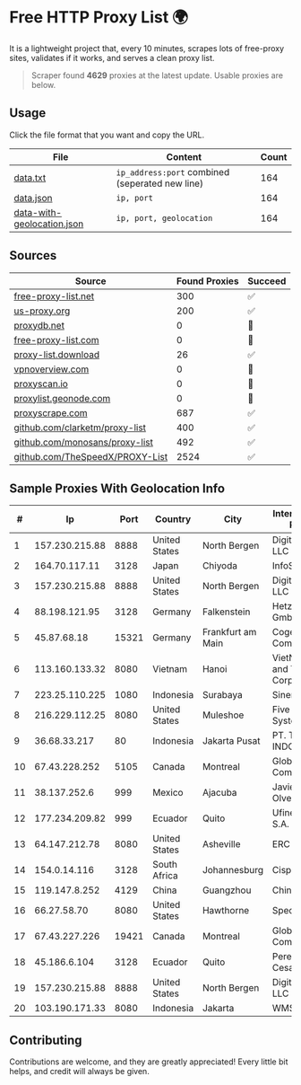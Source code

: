 
# Free HTTP Proxy List 🌍

It is a lightweight project that, every 10 minutes, scrapes lots of free-proxy sites, validates if it works, and serves a clean proxy list.


> Scraper found **4629** proxies at the latest update. Usable proxies are below.

## Usage

Click the file format that you want and copy the URL.


|File|Content|Count|
|----|-------|-----|
|[data.txt](https://raw.githubusercontent.com/themiralay/Proxy-List-World/master/data.txt)|`ip_address:port` combined (seperated new line)|164|
|[data.json](https://raw.githubusercontent.com/themiralay/Proxy-List-World/master/data.json)|`ip, port`|164|
|[data-with-geolocation.json](https://raw.githubusercontent.com/themiralay/Proxy-List-World/master/data-with-geolocation.json)|`ip, port, geolocation`|164|

## Sources

|Source|Found Proxies|Succeed|
|------|-------------|-------|
|[free-proxy-list.net](https://free-proxy-list.net)|300|✅|
|[us-proxy.org](https://www.us-proxy.org)|200|✅|
|[proxydb.net](http://proxydb.net)|0|🚫|
|[free-proxy-list.com](https://free-proxy-list.com/?page=&port=&type%5B%5D=http&type%5B%5D=https&up_time=0&search=Search)|0|🚫|
|[proxy-list.download](https://www.proxy-list.download/HTTP)|26|✅|
|[vpnoverview.com](https://vpnoverview.com/privacy/anonymous-browsing/free-proxy-servers)|0|🚫|
|[proxyscan.io](https://www.proxyscan.io)|0|🚫|
|[proxylist.geonode.com](https://proxylist.geonode.com/api/proxy-list?limit=300&page=1&sort_by=lastChecked&sort_type=desc&protocols=http,https)|0|🚫|
|[proxyscrape.com](https://api.proxyscrape.com/v2/?request=displayproxies&protocol=http&timeout=10000&country=all&ssl=all&anonymity=all)|687|✅|
|[github.com/clarketm/proxy-list](https://raw.githubusercontent.com/clarketm/proxy-list/master/proxy-list-raw.txt)|400|✅|
|[github.com/monosans/proxy-list](https://raw.githubusercontent.com/monosans/proxy-list/main/proxies/http.txt)|492|✅|
|[github.com/TheSpeedX/PROXY-List](https://raw.githubusercontent.com/TheSpeedX/PROXY-List/master/http.txt)|2524|✅|


## Sample Proxies With Geolocation Info

|#|Ip|Port|Country|City|Internet Service Provider|
|-|--|----|-------|----|-------------------------|
|1|157.230.215.88|8888|United States|North Bergen|DigitalOcean, LLC|
|2|164.70.117.11|3128|Japan|Chiyoda|InfoSphere|
|3|157.230.215.88|8888|United States|North Bergen|DigitalOcean, LLC|
|4|88.198.121.95|3128|Germany|Falkenstein|Hetzner Online GmbH|
|5|45.87.68.18|15321|Germany|Frankfurt am Main|Cogent Communications|
|6|113.160.133.32|8080|Vietnam|Hanoi|VietNam Post and Telecom Corporation|
|7|223.25.110.225|1080|Indonesia|Surabaya|SinergiNet|
|8|216.229.112.25|8080|United States|Muleshoe|Five Area Systems, LLC|
|9|36.68.33.217|80|Indonesia|Jakarta Pusat|PT. TELKOM INDONESIA|
|10|67.43.228.252|5105|Canada|Montreal|GloboTech Communications|
|11|38.137.252.6|999|Mexico|Ajacuba|Javier Alejandro Olvera Granados|
|12|177.234.209.82|999|Ecuador|Quito|Ufinet Panama S.A.|
|13|64.147.212.78|8080|United States|Asheville|ERC Broadband|
|14|154.0.14.116|3128|South Africa|Johannesburg|Cisp IP3|
|15|119.147.8.252|4129|China|Guangzhou|Chinanet|
|16|66.27.58.70|8080|United States|Hawthorne|Spectrum|
|17|67.43.227.226|19421|Canada|Montreal|GloboTech Communications|
|18|45.186.6.104|3128|Ecuador|Quito|Perez Tito Julio Cesar|
|19|157.230.215.88|8888|United States|North Bergen|DigitalOcean, LLC|
|20|103.190.171.33|8080|Indonesia|Jakarta|WMS|



## Contributing

Contributions are welcome, and they are greatly appreciated! Every
little bit helps, and credit will always be given.

